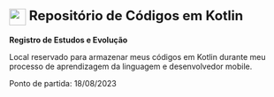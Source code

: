 <h1>
<div style="font-size: 24px;">
    <img align="center" width="30px" src="https://i.imgur.com/42Bc5i3.png">
    <span>Repositório de Códigos em Kotlin</span>
</div>
</h1>
 
**Registro de Estudos e Evolução**

Local reservado para armazenar meus códigos em Kotlin durante meu processo de aprendizagem da linguagem e desenvolvedor mobile.

Ponto de partida: 18/08/2023